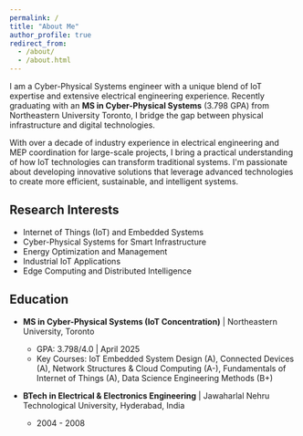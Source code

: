 ```yaml
---
permalink: /
title: "About Me"
author_profile: true
redirect_from: 
  - /about/
  - /about.html
---
```


I am a Cyber-Physical Systems engineer with a unique blend of IoT expertise and extensive electrical engineering experience. Recently graduating with an **MS in Cyber-Physical Systems** (3.798 GPA) from Northeastern University Toronto, I bridge the gap between physical infrastructure and digital technologies.

With over a decade of industry experience in electrical engineering and MEP coordination for large-scale projects, I bring a practical understanding of how IoT technologies can transform traditional systems. I'm passionate about developing innovative solutions that leverage advanced technologies to create more efficient, sustainable, and intelligent systems.

## Research Interests

* Internet of Things (IoT) and Embedded Systems
* Cyber-Physical Systems for Smart Infrastructure
* Energy Optimization and Management
* Industrial IoT Applications
* Edge Computing and Distributed Intelligence

## Education

* **MS in Cyber-Physical Systems (IoT Concentration)** | Northeastern University, Toronto
  * GPA: 3.798/4.0 | April 2025
  * Key Courses: IoT Embedded System Design (A), Connected Devices (A), Network Structures & Cloud Computing (A-), Fundamentals of Internet of Things (A), Data Science Engineering Methods (B+)

* **BTech in Electrical & Electronics Engineering** | Jawaharlal Nehru Technological University, Hyderabad, India
  * 2004 - 2008